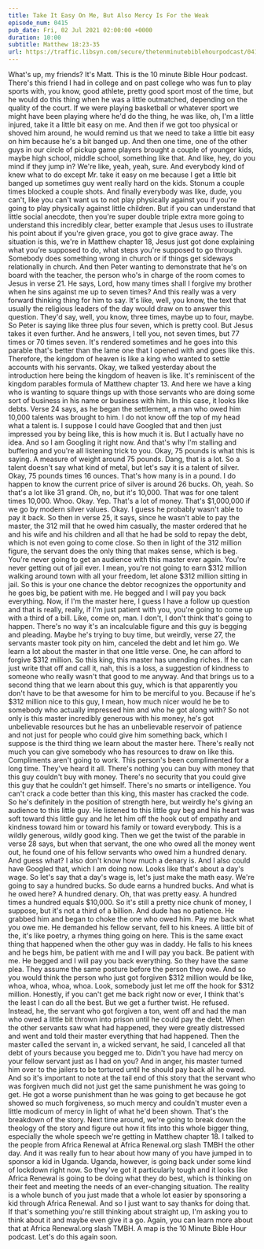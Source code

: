 ```yaml
---
title: Take It Easy On Me, But Also Mercy Is For the Weak
episode_num: 0415
pub_date: Fri, 02 Jul 2021 02:00:00 +0000
duration: 10:00
subtitle: Matthew 18:23-35
url: https://traffic.libsyn.com/secure/thetenminutebiblehourpodcast/0415_-_Take_It_Easy_On_Me_But_Also_Mercy_Is_For_the_Weak.mp3
---
```


 What's up, my friends? It's Matt. This is the 10 minute Bible Hour podcast. There's this friend I had in college and on past college who was fun to play sports with, you know, good athlete, pretty good sport most of the time, but he would do this thing when he was a little outmatched, depending on the quality of the court. If we were playing basketball or whatever sport we might have been playing where he'd do the thing, he was like, oh, I'm a little injured, take it a little bit easy on me. And then if we got too physical or shoved him around, he would remind us that we need to take a little bit easy on him because he's a bit banged up. And then one time, one of the other guys in our circle of pickup game players brought a couple of younger kids, maybe high school, middle school, something like that. And like, hey, do you mind if they jump in? We're like, yeah, yeah, sure. And everybody kind of knew what to do except Mr. take it easy on me because I get a little bit banged up sometimes guy went really hard on the kids. Stonum a couple times blocked a couple shots. And finally everybody was like, dude, you can't, like you can't want us to not play physically against you if you're going to play physically against little children. But if you can understand that little social anecdote, then you're super double triple extra more going to understand this incredibly clear, better example that Jesus uses to illustrate his point about if you're given grace, you got to give grace away. The situation is this, we're in Matthew chapter 18, Jesus just got done explaining what you're supposed to do, what steps you're supposed to go through. Somebody does something wrong in church or if things get sideways relationally in church. And then Peter wanting to demonstrate that he's on board with the teacher, the person who's in charge of the room comes to Jesus in verse 21. He says, Lord, how many times shall I forgive my brother when he sins against me up to seven times? And this really was a very forward thinking thing for him to say. It's like, well, you know, the text that usually the religious leaders of the day would draw on to answer this question. They'd say, well, you know, three times, maybe up to four, maybe. So Peter is saying like three plus four seven, which is pretty cool. But Jesus takes it even further. And he answers, I tell you, not seven times, but 77 times or 70 times seven. It's rendered sometimes and he goes into this parable that's better than the lame one that I opened with and goes like this. Therefore, the kingdom of heaven is like a king who wanted to settle accounts with his servants. Okay, we talked yesterday about the introduction here being the kingdom of heaven is like. It's reminiscent of the kingdom parables formula of Matthew chapter 13. And here we have a king who is wanting to square things up with those servants who are doing some sort of business in his name or business with him. In this case, it looks like debts. Verse 24 says, as he began the settlement, a man who owed him 10,000 talents was brought to him. I do not know off the top of my head what a talent is. I suppose I could have Googled that and then just impressed you by being like, this is how much it is. But I actually have no idea. And so I am Googling it right now. And that's why I'm stalling and buffering and you're all listening trick to you. Okay, 75 pounds is what this is saying. A measure of weight around 75 pounds. Dang, that is a lot. So a talent doesn't say what kind of metal, but let's say it is a talent of silver. Okay, 75 pounds times 16 ounces. That's how many is in a pound. I do happen to know the current price of silver is around 26 bucks. Oh, yeah. So that's a lot like 31 grand. Oh, no, but it's 10,000. That was for one talent times 10,000. Whoo. Okay. Yep. That's a lot of money. That's $1,000,000 if we go by modern silver values. Okay. I guess he probably wasn't able to pay it back. So then in verse 25, it says, since he wasn't able to pay the master, the 312 mill that he owed him casually, the master ordered that he and his wife and his children and all that he had be sold to repay the debt, which is not even going to come close. So then in light of the 312 million figure, the servant does the only thing that makes sense, which is beg. You're never going to get an audience with this master ever again. You're never getting out of jail ever. I mean, you're not going to earn $312 million walking around town with all your freedom, let alone $312 million sitting in jail. So this is your one chance the debtor recognizes the opportunity and he goes big, be patient with me. He begged and I will pay you back everything. Now, if I'm the master here, I guess I have a follow up question and that is really, really, if I'm just patient with you, you're going to come up with a third of a bill. Like, come on, man. I don't, I don't think that's going to happen. There's no way it's an incalculable figure and this guy is begging and pleading. Maybe he's trying to buy time, but weirdly, verse 27, the servants master took pity on him, canceled the debt and let him go. We learn a lot about the master in that one little verse. One, he can afford to forgive $312 million. So this king, this master has unending riches. If he can just write that off and call it, nah, this is a loss, a suggestion of kindness to someone who really wasn't that good to me anyway. And that brings us to a second thing that we learn about this guy, which is that apparently you don't have to be that awesome for him to be merciful to you. Because if he's $312 million nice to this guy, I mean, how much nicer would he be to somebody who actually impressed him and who he got along with? So not only is this master incredibly generous with his money, he's got unbelievable resources but he has an unbelievable reservoir of patience and not just for people who could give him something back, which I suppose is the third thing we learn about the master here. There's really not much you can give somebody who has resources to draw on like this. Compliments aren't going to work. This person's been complimented for a long time. They've heard it all. There's nothing you can buy with money that this guy couldn't buy with money. There's no security that you could give this guy that he couldn't get himself. There's no smarts or intelligence. You can't crack a code better than this king, this master has cracked the code. So he's definitely in the position of strength here, but weirdly he's giving an audience to this little guy. He listened to this little guy beg and his heart was soft toward this little guy and he let him off the hook out of empathy and kindness toward him or toward his family or toward everybody. This is a wildly generous, wildly good king. Then we get the twist of the parable in verse 28 says, but when that servant, the one who owed all the money went out, he found one of his fellow servants who owed him a hundred denary. And guess what? I also don't know how much a denary is. And I also could have Googled that, which I am doing now. Looks like that's about a day's wage. So let's say that a day's wage is, let's just make the math easy. We're going to say a hundred bucks. So dude earns a hundred bucks. And what is he owed here? A hundred denary. Oh, that was pretty easy. A hundred times a hundred equals $10,000. So it's still a pretty nice chunk of money, I suppose, but it's not a third of a billion. And dude has no patience. He grabbed him and began to choke the one who owed him. Pay me back what you owe me. He demanded his fellow servant, fell to his knees. A little bit of the, it's like poetry, a rhymes thing going on here. This is the same exact thing that happened when the other guy was in daddy. He falls to his knees and he begs him, be patient with me and I will pay you back. Be patient with me. He begged and I will pay you back everything. So they have the same plea. They assume the same posture before the person they owe. And so you would think the person who just got forgiven $312 million would be like, whoa, whoa, whoa, whoa. Look, somebody just let me off the hook for $312 million. Honestly, if you can't get me back right now or ever, I think that's the least I can do all the best. But we get a further twist. He refused. Instead, he, the servant who got forgiven a ton, went off and had the man who owed a little bit thrown into prison until he could pay the debt. When the other servants saw what had happened, they were greatly distressed and went and told their master everything that had happened. Then the master called the servant in, a wicked servant, he said, I canceled all that debt of yours because you begged me to. Didn't you have had mercy on your fellow servant just as I had on you? And in anger, his master turned him over to the jailers to be tortured until he should pay back all he owed. And so it's important to note at the tail end of this story that the servant who was forgiven much did not just get the same punishment he was going to get. He got a worse punishment than he was going to get because he got showed so much forgiveness, so much mercy and couldn't muster even a little modicum of mercy in light of what he'd been shown. That's the breakdown of the story. Next time around, we're going to break down the theology of the story and figure out how it fits into this whole bigger thing, especially the whole speech we're getting in Matthew chapter 18. I talked to the people from Africa Renewal at Africa Renewal.org slash TMBH the other day. And it was really fun to hear about how many of you have jumped in to sponsor a kid in Uganda. Uganda, however, is going back under some kind of lockdown right now. So they've got it particularly tough and it looks like Africa Renewal is going to be doing what they do best, which is thinking on their feet and meeting the needs of an ever-changing situation. The reality is a whole bunch of you just made that a whole lot easier by sponsoring a kid through Africa Renewal. And so I just want to say thanks for doing that. If that's something you're still thinking about straight up, I'm asking you to think about it and maybe even give it a go. Again, you can learn more about that at Africa Renewal.org slash TMBH. A map is the 10 Minute Bible Hour podcast. Let's do this again soon.
